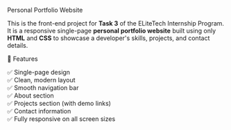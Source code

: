 Personal Portfolio Website

This is the front-end project for **Task 3** of the ELiteTech Internship Program. It is a responsive single-page **personal portfolio website** built using only **HTML** and **CSS** to showcase a developer's skills, projects, and contact details.

📌 Features

✅ Single-page design  
✅ Clean, modern layout  
✅ Smooth navigation bar  
✅ About section  
✅ Projects section (with demo links)  
✅ Contact information  
✅ Fully responsive on all screen sizes

